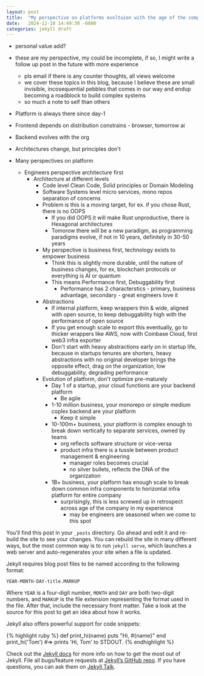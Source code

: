 ```yaml
---
layout: post
title:  "My perspective on platforms evoltuion with the age of the company!"
date:   2024-12-10 14:49:30 -0800
categories: jekyll draft
---
```


- personal value add?
- these are my perspective, my could be incomplete, if so, I might write a follow up post in the future with more experience
  - pls email if there is any counter thoughts, all views welcome
  - we cover these topics in this blog, because I believe these are small invisible, incosequential pebbles that comes in our way and endup becoming a roadblock to build complex systems
  - so much a note to self than others
  
- Platform is always there since day-1
- Frontend depends on distribution constrains - browser, tomorrow ai
- Backend evolves with the org 
- Architectures change, but principles don't
- Many perspectives on platform 
  - Engineers perspective architecture first
    - Architecture at different levels
      - Code level Clean Code, Solid principles or Domain Modeling
      - Software Systems level micro services, mono repos separation of concerns
      - Problem is this is a moving target, for ex. if you chose Rust, there is no OOPS
        - If you did OOPS it will make Rust unproductive, there is Hexagonal architectures
        - Tomorow there will be a new paradigm, as programming paradigms evolve, if not in 10 years, definitely in 30-50 years
      - My perspective is business first, technology exists to empower business
        - Think this is slightly more durable, until the nature of business changes, for ex, blockchain protocols or everything is AI or quantum
        - This means Performance first, Debuggability first
          - Performance has 2 characterstics - primary, business advantage, secondary - great engineers love it
      - Abstractions
        - If internal platform, keep wrappers thin & wide, aligned with open source, to keep debuggability high with the performance of open source
        - If you get enough scale to export this eventually, go to thicker wrappers like AWS, now with Coinbase Cloud, first web3 infra exporter
        - Don't start with heavy abstractions early on in startup life, because in startups tenures are shorters, heavy abstractions with no original developer brings the opposite effect, drag on the organization, low debuggability, degrading performance
      - Evolution of platform, don't optimize pre-maturely
        - Day 1 of a startup, your cloud functions are your backend platform
          - Be agile
        - 1-10 million business, your monorepo or simple medium coplex backend are your platform
          - Keep it simple
        - 10-100m+ business, your platform is complex enough to break down vertically to separate services, owned by teams
          - org reflects software structure or vice-versa
          - product infra there is a tussle between product management & engineering
            - manager roles becomes crucial
            - no silver bullets, reflects the DNA of the organization
        - 1B+ business, your platform has enough scale to break down common infra components to horizontal infra platform for entire company
          - surprisingly, this is less screwed up in retrospect across age of the company in my experience
            - may be engineers are seasoned when we come to this spot
          





You’ll find this post in your `_posts` directory. Go ahead and edit it and re-build the site to see your changes. You can rebuild the site in many different ways, but the most common way is to run `jekyll serve`, which launches a web server and auto-regenerates your site when a file is updated.

Jekyll requires blog post files to be named according to the following format:

`YEAR-MONTH-DAY-title.MARKUP`

Where `YEAR` is a four-digit number, `MONTH` and `DAY` are both two-digit numbers, and `MARKUP` is the file extension representing the format used in the file. After that, include the necessary front matter. Take a look at the source for this post to get an idea about how it works.

Jekyll also offers powerful support for code snippets:

{% highlight ruby %}
def print_hi(name)
  puts "Hi, #{name}"
end
print_hi('Tom')
#=> prints 'Hi, Tom' to STDOUT.
{% endhighlight %}

Check out the [Jekyll docs][jekyll-docs] for more info on how to get the most out of Jekyll. File all bugs/feature requests at [Jekyll’s GitHub repo][jekyll-gh]. If you have questions, you can ask them on [Jekyll Talk][jekyll-talk].

[jekyll-docs]: https://jekyllrb.com/docs/home
[jekyll-gh]:   https://github.com/jekyll/jekyll
[jekyll-talk]: https://talk.jekyllrb.com/
